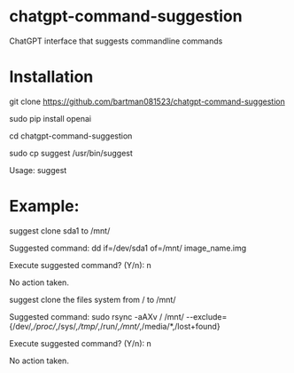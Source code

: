 # chatgpt-command-suggestion
ChatGPT interface that suggests commandline commands

# Installation
git clone https://github.com/bartman081523/chatgpt-command-suggestion

sudo pip install openai

cd chatgpt-command-suggestion

sudo cp suggest /usr/bin/suggest


Usage: suggest <command description>

# Example:

suggest clone sda1 to /mnt/

Suggested command: dd if=/dev/sda1 of=/mnt/ image_name.img

Execute suggested command? (Y/n): n

No action taken.


suggest clone the files system from / to /mnt/

Suggested command: sudo rsync -aAXv / /mnt/ --exclude={/dev/*,/proc/*,/sys/*,/tmp/*,/run/*,/mnt/*,/media/*,/lost+found}

Execute suggested command? (Y/n): n

No action taken.
